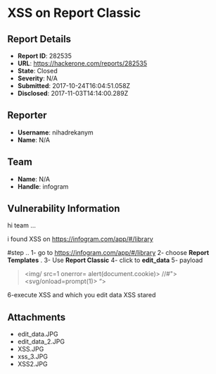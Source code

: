 # XSS on Report Classic

## Report Details
- **Report ID**: 282535
- **URL**: https://hackerone.com/reports/282535
- **State**: Closed
- **Severity**: N/A
- **Submitted**: 2017-10-24T16:04:51.058Z
- **Disclosed**: 2017-11-03T14:14:00.289Z

## Reporter
- **Username**: nihadrekanym
- **Name**: N/A

## Team
- **Name**: N/A
- **Handle**: infogram

## Vulnerability Information
hi team ... 

i found XSS on https://infogram.com/app/#/library 

#step
..
1- go to https://infogram.com/app/#/library 
2- choose __Report Templates__ . 
3- Use __Report Classic__
4- click to __edit_data__
5- payload  
> <img/ src=1 onerror= alert(document.cookie)>
//#"><svg/onload=prompt(1)>
“><script>alert(document.cookie)</script>

6-execute XSS and which you edit data XSS stared


## Attachments
- edit_data.JPG
- edit_data_2.JPG
- XSS.JPG
- xss_3.JPG
- XSS2.JPG
